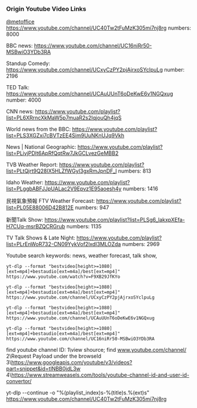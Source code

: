 ### Origin Youtube Video Links

<!-- * Standup Comedy: 
 > https://www.youtube.com/channel/UCxyCzPY2pjAjrxoSYclpuLg
 > number: 2196
* TED Talk: 
 > https://www.youtube.com/channel/UCAuUUnT6oDeKwE6v1NGQxug
 > number: 4000 -->

[@metoffice](https://www.youtube.com/@metoffice)
https://www.youtube.com/channel/UC40Tw2tFuMzK305mi7nj8rg
numbers: 8000

BBC news:
https://www.youtube.com/channel/UC16niRr50-MSBwiO3YDb3RA

Standup Comedy: 
https://www.youtube.com/channel/UCxyCzPY2pjAjrxoSYclpuLg
number: 2196

TED Talk: 
https://www.youtube.com/channel/UCAuUUnT6oDeKwE6v1NGQxug
number: 4000

CNN news:
https://www.youtube.com/playlist?list=PL6XRrncXkMaW5p7muaR2s2IqjouQh4jqS

World news from the BBC:
https://www.youtube.com/playlist?list=PLS3XGZxi7cBVTzEE4Sim9UuNKnUJq9Vkh

News | National Geographic:
https://www.youtube.com/playlist?list=PLivjPDlt6ApRfQqtRw7JkGCLvezGeMBB2

TVB Weather Report:
https://www.youtube.com/playlist?list=PLtQjrt9Q28IX5HLZfWGyI3gxRmJpnDF_l
numbers: 813

Idaho Weather:
https://www.youtube.com/playlist?list=PLggbABFJJpUALac2V9Epvz1E95aoesh4y
numbers: 1416

民視氣象預報 FTV Weather Forecast:
https://www.youtube.com/playlist?list=PL05E88006D42B812E
numbers: 947

新聞Talk Show:
https://www.youtube.com/playlist?list=PLSg6_lakxpXEfa-H7CUq-msrBZQCRGrub
numbers: 1135

TV Talk Shows & Late Night:
https://www.youtube.com/playlist?list=PLrEnWoR732-CN09YykVof2lxdI3MLOZda
numbers: 2969


Youtube search keywords:
news, weather forecast, talk show, 


```shell
yt-dlp --format "bestvideo[height>=1080][ext=mp4]+bestaudio[ext=m4a]/best[ext=mp4]" https://www.youtube.com/watch?v=F9XB29JfKYo

yt-dlp --format "bestvideo[height>=1080][ext=mp4]+bestaudio[ext=m4a]/best[ext=mp4]" https://www.youtube.com/channel/UCxyCzPY2pjAjrxoSYclpuLg

yt-dlp --format "bestvideo[height>=1080][ext=mp4]+bestaudio[ext=m4a]/best[ext=mp4]" https://www.youtube.com/channel/UCAuUUnT6oDeKwE6v1NGQxug

yt-dlp --format "bestvideo[height>=1080][ext=mp4]+bestaudio[ext=m4a]/best[ext=mp4]" https://www.youtube.com/channel/UC16niRr50-MSBwiO3YDb3RA
```

find youtube channel ID:
1\view shource; find www.youtube.com/channel/
2\Request Payload under the browseId
3\https://www.googleapis.com/youtube/v3/videos?part=snippet&id=tlNBB0jdL3w
4\https://www.streamweasels.com/tools/youtube-channel-id-and-user-id-convertor/


yt-dlp --continue -o "%(playlist_index)s-%(title)s.%(ext)s" https://www.youtube.com/channel/UC40Tw2tFuMzK305mi7nj8rg
